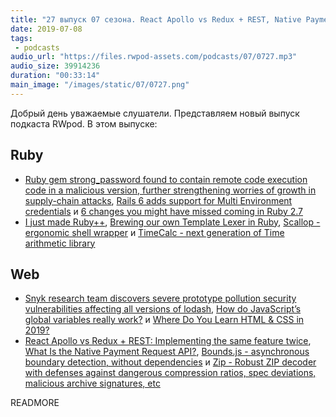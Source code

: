 ```yaml
---
title: "27 выпуск 07 сезона. React Apollo vs Redux + REST, Native Payment Request API, Scallop, TimeCalc, Bounds.js, Zip и прочее"
date: 2019-07-08
tags:
 - podcasts
audio_url: "https://files.rwpod-assets.com/podcasts/07/0727.mp3"
audio_size: 39914236
duration: "00:33:14"
main_image: "/images/static/07/0727.png"
---
```


Добрый день уважаемые слушатели. Представляем новый выпуск подкаста RWpod. В этом выпуске:

## Ruby

 - [Ruby gem strong_password found to contain remote code execution code in a malicious version, further strengthening worries of growth in supply-chain attacks](https://snyk.io/blog/ruby-gem-strong_password-found-to-contain-remote-code-execution-code-in-a-malicious-version-further-strengthening-worries-of-growth-in-supply-chain-attacks/), [Rails 6 adds support for Multi Environment credentials](https://blog.bigbinary.com/2019/07/03/rails-6-adds-support-for-multi-environment-credentials.html) и [6 changes you might have missed coming in Ruby 2.7](https://sourcediving.com/less-known-changes-in-ruby-2-7-8d5db660370f)
 - [I just made Ruby++](https://www.xuuso.com/programming/ruby/2019/07/01/i-just-made-ruby-plusplus.html), [Brewing our own Template Lexer in Ruby](https://blog.appsignal.com/2019/07/02/ruby-magic-brewing-our-own-template-lexer-in-ruby.html), [Scallop - ergonomic shell wrapper](https://github.com/fetlife/scallop) и [TimeCalc - next generation of Time arithmetic library](https://github.com/zverok/time_calc)

## Web

 - [Snyk research team discovers severe prototype pollution security vulnerabilities affecting all versions of lodash](https://snyk.io/blog/snyk-research-team-discovers-severe-prototype-pollution-security-vulnerabilities-affecting-all-versions-of-lodash/), [How do JavaScript’s global variables really work?](https://2ality.com/2019/07/global-scope.html) и [Where Do You Learn HTML & CSS in 2019?](https://css-tricks.com/where-do-you-learn-html-css-in-2019/)
 - [React Apollo vs Redux + REST: Implementing the same feature twice](https://medium.com/wix-engineering/react-apollo-vs-redux-rest-implementing-the-same-feature-twice-1b47e39d6d6a), [What Is the Native Payment Request API?](https://medium.com/better-programming/what-is-the-native-payments-request-api-905c60a996e8), [Bounds.js - asynchronous boundary detection, without dependencies](https://chriscavs.github.io/bounds-demo/) и [Zip - Robust ZIP decoder with defenses against dangerous compression ratios, spec deviations, malicious archive signatures, etc](https://github.com/ronomon/zip)

READMORE

